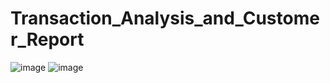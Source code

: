 # Transaction_Analysis_and_Customer_Report
![image](https://github.com/user-attachments/assets/a760e3f9-6bfa-4d81-ab55-5c4e55742bb9)
![image](https://github.com/user-attachments/assets/df3bbdd5-1d73-4062-b37c-c6a25f1c97a6)

